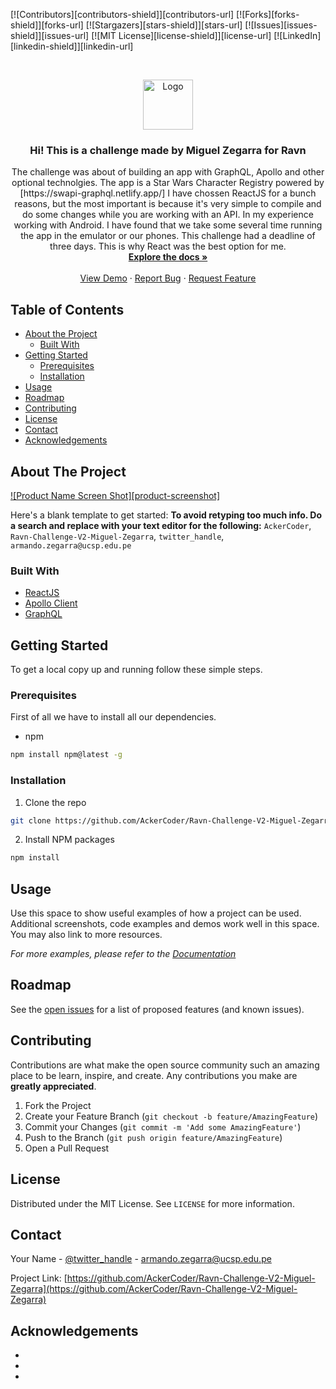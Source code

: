 
[![Contributors][contributors-shield]][contributors-url]
[![Forks][forks-shield]][forks-url]
[![Stargazers][stars-shield]][stars-url]
[![Issues][issues-shield]][issues-url]
[![MIT License][license-shield]][license-url]
[![LinkedIn][linkedin-shield]][linkedin-url]



<!-- PROJECT LOGO -->
<br />
<p align="center">
  <a href="https://github.com/AckerCoder/Ravn-Challenge-V2-Miguel-Zegarra">
    <img src="images/logo.png" alt="Logo" width="80" height="80">
  </a>

  <h3 align="center">Hi! This is a challenge made by Miguel Zegarra for Ravn</h3>

  <p align="center">
    The challenge was about of building an app with GraphQL, Apollo and other optional technolgies. The app is a Star Wars Character Registry powered by [https://swapi-graphql.netlify.app/] I have chossen ReactJS for a bunch reasons, but the most important is because it's very simple to compile and do some changes while you are working with an API. In my experience working with Android. I have found that we take some several time running the app in the emulator or our phones. This challenge had a deadline of three days. This is why React was the best option for me.
    <br />
    <a href="https://github.com/AckerCoder/Ravn-Challenge-V2-Miguel-Zegarra"><strong>Explore the docs »</strong></a>
    <br />
    <br />
    <a href="https://github.com/AckerCoder/Ravn-Challenge-V2-Miguel-Zegarra">View Demo</a>
    ·
    <a href="https://github.com/AckerCoder/Ravn-Challenge-V2-Miguel-Zegarra/issues">Report Bug</a>
    ·
    <a href="https://github.com/AckerCoder/Ravn-Challenge-V2-Miguel-Zegarra/issues">Request Feature</a>
  </p>
</p>



<!-- TABLE OF CONTENTS -->
## Table of Contents

* [About the Project](#about-the-project)
  * [Built With](#built-with)
* [Getting Started](#getting-started)
  * [Prerequisites](#prerequisites)
  * [Installation](#installation)
* [Usage](#usage)
* [Roadmap](#roadmap)
* [Contributing](#contributing)
* [License](#license)
* [Contact](#contact)
* [Acknowledgements](#acknowledgements)



<!-- ABOUT THE PROJECT -->
## About The Project

[![Product Name Screen Shot][product-screenshot]](https://example.com)

Here's a blank template to get started:
**To avoid retyping too much info. Do a search and replace with your text editor for the following:**
`AckerCoder`, `Ravn-Challenge-V2-Miguel-Zegarra`, `twitter_handle`, `armando.zegarra@ucsp.edu.pe`


### Built With

* [ReactJS]()
* [Apollo Client]()
* [GraphQL]()



<!-- GETTING STARTED -->
## Getting Started

To get a local copy up and running follow these simple steps.

### Prerequisites

First of all we have to install all our dependencies.
* npm
```sh
npm install npm@latest -g
```

### Installation

1. Clone the repo
```sh
git clone https://github.com/AckerCoder/Ravn-Challenge-V2-Miguel-Zegarra.git
```
2. Install NPM packages
```sh
npm install
```



<!-- USAGE EXAMPLES -->
## Usage

Use this space to show useful examples of how a project can be used. Additional screenshots, code examples and demos work well in this space. You may also link to more resources.

_For more examples, please refer to the [Documentation](https://example.com)_



<!-- ROADMAP -->
## Roadmap

See the [open issues](https://github.com/AckerCoder/Ravn-Challenge-V2-Miguel-Zegarra/issues) for a list of proposed features (and known issues).



<!-- CONTRIBUTING -->
## Contributing

Contributions are what make the open source community such an amazing place to be learn, inspire, and create. Any contributions you make are **greatly appreciated**.

1. Fork the Project
2. Create your Feature Branch (`git checkout -b feature/AmazingFeature`)
3. Commit your Changes (`git commit -m 'Add some AmazingFeature'`)
4. Push to the Branch (`git push origin feature/AmazingFeature`)
5. Open a Pull Request



<!-- LICENSE -->
## License

Distributed under the MIT License. See `LICENSE` for more information.



<!-- CONTACT -->
## Contact

Your Name - [@twitter_handle](https://twitter.com/twitter_handle) - armando.zegarra@ucsp.edu.pe

Project Link: [https://github.com/AckerCoder/Ravn-Challenge-V2-Miguel-Zegarra](https://github.com/AckerCoder/Ravn-Challenge-V2-Miguel-Zegarra)



<!-- ACKNOWLEDGEMENTS -->
## Acknowledgements

* []()
* []()
* []()


